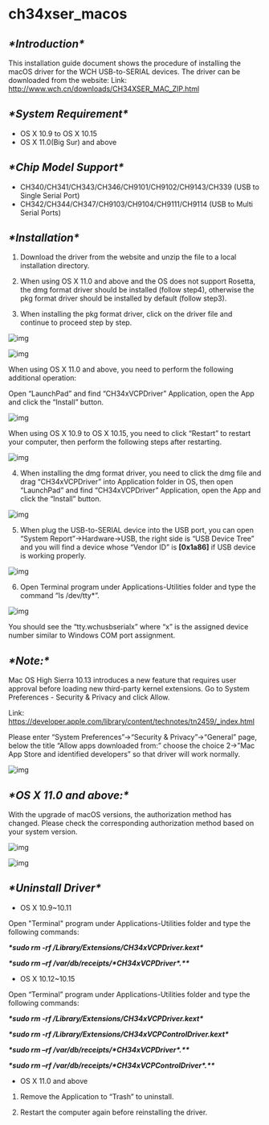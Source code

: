 # ch34xser_macos
## ***\*Introduction\****

This installation guide document shows the procedure of installing the macOS driver for the WCH USB-to-SERIAL devices. The driver can be downloaded from the website:
Link: http://www.wch.cn/downloads/CH34XSER_MAC_ZIP.html

## ***\*System Requirement\****

- OS X 10.9 to OS X 10.15
- OS X 11.0(Big Sur) and above

## ***\*Chip Model Support\****

- CH340/CH341/CH343/CH346/CH9101/CH9102/CH9143/CH339 (USB to Single Serial Port)
- CH342/CH344/CH347/CH9103/CH9104/CH9111/CH9114 (USB to Multi Serial Ports)

## ***\*Installation\****

1. Download the driver from the website and unzip the file to a local installation directory.

2. When using OS X 11.0 and above and the OS does not support Rosetta, the dmg format driver should be installed (follow step4), otherwise the pkg format driver should be installed by default (follow step3).

3. When installing the pkg format driver, click on the driver file and continue to proceed step by step.

![img](README.assets/1.png) 



![img](README.assets/2.png) 

When using OS X 11.0 and above, you need to perform the following additional operation:

Open “LaunchPad” and find “CH34xVCPDriver” Application, open the App and click the “Install” button.

![img](README.assets/3.png) 

When using OS X 10.9 to OS X 10.15, you need to click “Restart” to restart your computer, then perform the following steps after restarting.

![img](README.assets/4.png) 

4. When installing the dmg format driver, you need to click the dmg file and drag “CH34xVCPDriver” into Application folder in OS, then open “LaunchPad” and find “CH34xVCPDriver” Application, open the App and click the “Install” button.

![img](README.assets/3.png) 

5. When plug the USB-to-SERIAL device into the USB port, you can open “System Report”->Hardware->USB, the right side is “USB Device Tree” and you will find a device whose “Vendor ID” is **[0x1a86]** if USB device is working properly.

![img](README.assets/5.png) 

6. Open Terminal program under Applications-Utilities folder and type the command “ls /dev/tty*”.

![img](README.assets/6.png) 

You should see the “tty.wchusbserialx” where “x” is the assigned device number similar to Windows COM port assignment. 

 

## ***\*Note:\****

Mac OS High Sierra 10.13 introduces a new feature that requires user approval before loading new third-party kernel extensions. Go to System Preferences - Security & Privacy and click Allow. 

Link: https://developer.apple.com/library/content/technotes/tn2459/_index.html

Please enter “System Preferences”->“Security & Privacy”->“General” page, below the title “Allow apps downloaded from:” choose the choice 2->”Mac App Store and identified developers” so that driver will work normally.

![img](README.assets/7.png) 

## ***\*OS X 11.0 and above:\****

With the upgrade of macOS versions, the authorization method has changed. Please check the corresponding authorization method based on your system version.

![img](README.assets/8.png) 

![img](README.assets/9.png) 

## ***\*Uninstall Driver\****

- OS X 10.9~10.11 

Open "Terminal" program under Applications-Utilities folder and type the following commands:

***\*sudo rm -rf  /Library/Extensions/CH34xVCPDriver.kext\****

***\*sudo rm –rf /var/db/receipts/\*CH34xVCPDriver\*.\*\**** 

- OS X 10.12~10.15 

Open “Terminal” program under Applications-Utilities folder and type the following commands:

***\*sudo rm -rf /Library/Extensions/CH34xVCPDriver.kext\****

***\*sudo rm -rf /Library/Extensions/CH34xVCPControlDriver.kext\****

***\*sudo rm –rf /var/db/receipts/\*CH34xVCPDriver\*.\*\**** 

***\*sudo rm –rf /var/db/receipts/\*CH34xVCPControlDriver\*.\*\**** 

- OS X 11.0 and above

1. Remove the Application to “Trash” to uninstall.

2. Restart the computer again before reinstalling the driver.

 
